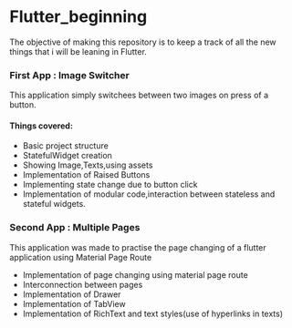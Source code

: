 # Flutter_beginning

The objective of making this repository is to keep a track of all the new things that i will be leaning in Flutter.

### First App : Image Switcher

This application simply switchees between two images on press of a button.
#### Things covered:

  * Basic project structure
  * StatefulWidget creation
  * Showing Image,Texts,using assets
  * Implementation of Raised Buttons
  * Implementing state change due to button click
  * Implementation of modular code,interaction between stateless and stateful widgets.

### Second App : Multiple Pages

This application was made to practise the page changing of a flutter application using Material Page Route

  * Implementation of page changing using material page route 
  * Interconnection between pages 
  * Implementation of Drawer
  * Implementation of TabView
  * Implementation of RichText and text styles(use of hyperlinks in texts)